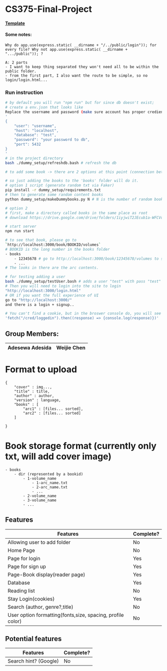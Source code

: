 # CS375-Final-Project


#### [Template](https://www.figma.com/file/nJrHOSYPBl8C7SFzxBh3N7/groupB?node-id=0%3A1)


#### Some notes:
```
Why do app.use(express.static( __dirname + "/../public/login")); for every file? Why not app.use(express.static( __dirname + ".../public")); ?

A: 2 parts
- I want to keep thing separated they won't need all to be within the public folder.
- from the first part, I also want the route to be simple, so no login/login.html...
```

### Run instruction
```bash
# by default you will run "npm run" but for since db doesn't exist;
# create a env.json that looks like
Replace the username and password (make sure account has proper crediential); keep the other ones.
'
{
    "user": "username",
    "host": "localhost",
    "database": "test",
    "password": "your password to db",
    "port": 5432
}
'
# in the project directory
bash ./dummy_setup/refreshdb.bash # refresh the db

# to add some book -> there are 2 options at this point (connection between user & book are not current set)

# so just adding the books to the 'books' folder will do it.
# option 1 script (generate random txt via Faker)
pip install -r dummy_setup/requirements.txt
# then to generate some random content books
python dummy_setup/makeDummybooks.py N # N is the number of random books to generate

# option 2 
# first, make a directory called books in the same place as root
# download https://drive.google.com/drive/folders/1iyjwiT2JEcub1a-WFCVo-FsfX37N-Csu?usp=sharing (a fake book generated via faker) -> put that in the books folder

# start server
npm run start

# to see that book, please go to 
`http://localhost:3000/book/BOOKID/volumes`
# BOOKID is the long number in the books folder
- books
    - 12345678 # go to http://localhost:3000/book/12345678/volumes to see it.
    - ...
# The looks in there are the arc contents.

# for testing adding a user
bash ./dummy_setup/testUser.bash # adds a user "test" with pass "test"
# Then you will need to login into the site to login
"http://localhost:3000/login.html"
# OR if you want the full experience of UI
go to "http://localhost:3000/"
and there is a login + signup..

# You can't find a cookie, but in the broswer console do, you will see that if you are logged in.
'fetch("/cred/loggedin").then((response) => {console.log(response)})'
```



## Group Members:
<table>
<thead>
	<tr><th>Adesewa Adesida</th><th>Weijie Chen</th></tr>
</thead>
</table>

# Format to upload
```
{
    "cover" : img...,
    "title" : title,
    "author" : author,
    "version" : language,
    "books" : [
        "arc1" : [files... sorted],
        "arc2" : [files... sorted]
    ]

}
```
# Book storage format (currently only txt, will add cover image)
```
- books
    - dir (represented by a bookid)
        - 1-volume_name
            - 1-arc_name.txt
            - 2-arc_name.txt
            - ...
        - 2-volume_name
        - 3-volume_name
        - ...
```


## Features
<table>
	<thead>
		<tr><th>Features</th><th>Complete?</th></tr>
	</thead>
	<tbody>
        <tr><td>Allowing user to add folder</td>    <td>No</td></tr>
        <tr><td>Home Page</td>                      <td>No</td> </tr>
        <tr><td>Page for login</td>                 <td>Yes</td> </tr>
        <tr><td>Page for sign up</td>               <td>Yes</td> </tr>
        <tr><td>Page-Book display(reader page)</td> <td>Yes</td> </tr>
        <tr><td>Database</td>                       <td>Yes</td> </tr>
        <tr><td>Reading list</td>                   <td>No</td> </tr>
        <tr><td>Stay Login(cookies)</td>            <td>Yes</td> </tr>
        <tr><td>Search (author, genre?,title)</td>  <td>No</td> </tr>
        <tr><td>User option formatting(fonts,size, spacing, profile color)</td> <td>No</td> </tr>
    </tbody>
</table>

## Potential features
<table>
	<thead>
		<tr><th>Features</th><th>Complete?</th></tr>
	</thead>
	<tbody>
        <tr><td>Search hint? (Google)</td> <td>No</td></tr>
   </tbody>
</table>
